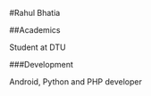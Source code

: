 #Rahul Bhatia

##Academics

Student at DTU
 
###Development 

Android, Python and PHP developer   


